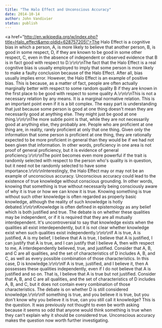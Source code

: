 ```yaml
---
title: "The Halo Effect and Unconscious Accuracy"
date: 2014-10-14
author: John Vandivier
status: publish
---
```


<a href=\"http://en.wikipedia.org/w/index.php?title=Halo_effect&amp;oldid=628757205\">The Halo Effect</a> is a cognitive bias in which a person, A, is more likely to believe that another person, B, is good in some respect, D, if they are known to be good in some other respect, C, even in the absence of independent or observed evidence that B is in fact good with respect to D.\r\n\r\nThe fact that the Halo Effect is a real cognitive bias is usually employed to imply that some person is more likely to make a faulty conclusion because of the Halo Effect. After all, bias usually implies error. However, the Halo Effect is an example of positive bias. This is because, as a matter of fact, people are often actually marginally better with respect to some random quality B if they are known in the first place to be good with respect to some quality A.\r\n\r\nThis is not a necessary relation by any means. It is a marginal normative relation. This is an important point even if it is a bit complex. The easy part is understanding that just because some person is good at one thing doesn't mean they are necessarily good at anything else. They might just be good at one thing.\r\n\r\nThe more subtle point is that, while they are not necessarily good at anything else, they probably are. People who are proficient at one thing are, in reality, rarely proficient at only that one thing. Given only the information that some person is proficient at one thing, they are rationally expected to be more proficient in general than they would be if we had not been given that information. In other words, proficiency in one area is not proof of general proficiency, but it is evidence of general proficiency.\r\n\r\nThe point becomes even more powerful if the trait is randomly selected with respect to the person who's quality is in question, but it need not be randomly selected to have some importance.\r\n\r\nInterestingly, the Halo Effect may or may not be an example of unconscious accuracy. Unconscious accuracy could lead to the existence of true knowledge without conscious grounding. In other words, knowing that something is true without necessarily being consciously aware of why it is true or how we can know it is true. Knowing something is true without such other knowledge is often regarded as properly basic knowledge, although the reality of such knowledge is hotly debated.\r\n\r\nKnowledge is often defined in epistemology as any belief which is both justified and true. The debate is on whether these qualities may be independent, or if it is required that they are all mutually interdependent. It's uncontroversial to say that knowledge exists when the qualities all exist interdependently, but it is not clear whether knowledge exist when such qualities exist independently.\r\n\r\nIf A is true, A is justified, A is my belief, I believe that A is true, I believe that A is justified, I can justify that A is true, and I can justify that I believe A, then with respect to me, A interdependently believed, true, and justified. Consider that A, B, and C are all qualities, and the set of characteristics of D includes A, B, and C, as well as every possible combination of those characteristics. In this case, D is knowledge.\r\n\r\nIf A is true, justified, and I believe it, then A possesses these qualities independently, even if I do not believe that A is justified and so on. That is, I believe that A is true but not justified. Consider that A, B, and C are all qualities, and the set of characteristics of D includes A, B, and C, but it does not contain every combination of those characteristics. The debate is on whether D is still considered knowledge.\r\n\r\nIf something is true, and you believe it is true, but you don't know why you believe it is true, can you still call it knowledge? This is the question. It was previously not thought to even be worth asking because it seems so odd that anyone would think something is true when they can't explain why it should be considered true. Unconscious accuracy makes the question now worth further investigating.